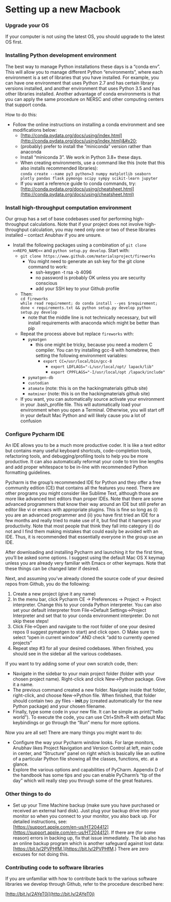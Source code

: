 # Setting up a new Macbook

### Upgrade your OS&#x20;

If your computer is not using the latest OS, you should upgrade to the latest OS first.

### Installing Python development environment&#x20;

The best way to manage Python installations these days is a “conda env”. This will allow you to manage different Python “environments”, where each environment is a set of libraries that you have installed. For example, you can have one environment that uses Python 2.7 and has certain library versions installed, and another environment that uses Python 3.5 and has other libraries installed. Another advantage of conda environments is that you can apply the same procedure on NERSC and other computing centers that support conda.&#x20;

How to do this:

* Follow the online instructions on installing a conda environment and see modifications below:&#x20;
  * [http://conda.pydata.org/docs/using/index.html](http://conda.pydata.org/docs/using/index.html)&#x20;
  * (probably) prefer to install the “miniconda” version rather than anaconda
  * Install “miniconda 3”. We work in Python 3.8+ these days.&#x20;
  * When creating environments, use a command like this (note that this also installs recommended libraries): \
    `conda create --name py3 python=3 numpy matplotlib seaborn plotly pandas flask pymongo scipy sympy scikit-learn jupyter`
  * If you want a reference guide to conda commands, try: [http://conda.pydata.org/docs/using/cheatsheet.html](http://conda.pydata.org/docs/using/cheatsheet.html)

### Install high-throughput computation environment&#x20;

Our group has a set of base codebases used for performing high-throughput calculations. Note that if your project does not involve high-throughput calculation, you may need only one or two of these libraries installed – contact Anubhav if you are unsure.

* Install the following packages using a combination of `git clone >>REPO_NAME<<` and `python setup.py develop`. Start with:&#x20;
  * `git clone https://www.github.com/materialsproject/fireworks`
    * You might need to generate an ssh key for the git clone command to work:&#x20;
      * ssh-keygen -t rsa -b 4096&#x20;
      * no password is probably OK unless you are security conscious
      * add your SSH key to your Github profile
  * Then: \
    `cd fireworks` \
    `while read requirement; do conda install --yes $requirement; done < requirements.txt && python setup.py develop python setup.py develop`&#x20;
    * note that the middle line is not technically necessary, but will install requirements with anaconda which might be better than pip
  * Repeat the process above but replace `fireworks` with: &#x20;
    * `pymatgen`&#x20;
      * this one might be tricky, because you need a modern C compiler. You can try installing gcc-8 with homebrew, then setting the following environment variables:&#x20;
        * `export CC=/usr/local/bin/gcc-8`&#x20;
          * `export LDFLAGS="-L/usr/local/opt/ lapack/lib"`
          * `export CPPFLAGS="-I/usr/local/opt /lapack/include"`
    * `pymatgen-db`
    * `custodian`
    * `atomate` (note: this is on the hackingmaterials github site)
    * `matminer` (note: this is on the hackingmaterials github site)
  * If you want, you can automatically source activate your environment in your .bash\_profile file. This will automatically load your environment when you open a Terminal. Otherwise, you will start off in your default Mac Python and will likely cause you a lot of confusion

### Configure Pycharm IDE&#x20;

An IDE allows you to be a much more productive coder. It is like a text editor but contains many useful keyboard shortcuts, code-completion tools, refactoring tools, and debugging/profiling tools to help you be more productive. It can also automatically reformat your code to trim line lengths and add proper whitespace to be in-line with recommended Python formatting guidelines.

Pycharm is the group’s recommended IDE for Python and they offer a free community edition (CE) that contains all the features you need. There are other programs you might consider like Sublime Text, although those are more like advanced text editors than proper IDEs. Note that there are some advanced programmers that know their way around an IDE but still prefer an editor like vi or emacs with appropriate plugins. This is fine so long as (i) you are an advanced programmer and (ii) you have first tried an IDE for a few months and really tried to make use of it, but find that it hampers your productivity. Note that most people that think they fall into category (i) do not and I find them making mistakes that could easily be avoided with an IDE. Thus, it is recommended that essentially everyone in the group use an IDE.&#x20;

After downloading and installing Pycharm and launching it for the first time, you’ll be asked some options. I suggest using the default Mac OS X keymap unless you are already very familiar with Emacs or other keymaps. Note that these things can be changed later if desired.

Next, and assuming you’ve already cloned the source code of your desired repos from Github, you do the following:

1. Create a new project (give it any name)
2. In the menu bar, click Pycharm CE -> Preferences -> Project -> Project interpreter. Change this to your conda Python interpreter. You can also set your default interpreter from File->Default Settings->Project Interpreter and set that to your conda environment interpreter. Do not skip these steps!
3. Click File->Open and navigate to the root folder of one your desired repos (I suggest pymatgen to start) and click open. ○ Make sure to select “open in current window” AND check “add to currently opened projects”
4. Repeat step #3 for all your desired codebases. When finished, you should see in the sidebar all the various codebases.&#x20;

If you want to try adding some of your own scratch code, then:

* Navigate in the sidebar to your main project folder (folder with your chosen project name). Right-click and click New->Python package. Give it a name.
* The previous command created a new folder. Navigate inside that folder, right-click, and choose New->Python file. When finished, that folder should contain two .py files - **init**.py (created automatically for the new Python package) and your chosen filename.
* Finally, type some code in your new file. It can be simple as print("hello world"). To execute the code, you can use Ctrl+Shift+R with default Mac keybindings or go through the “Run” menu for more options.

Now you are all set! There are many things you might want to do:

* Configure the way your Pycharm window looks. For large monitors, Anubhav likes Project Navigation and Version Control at left, main code in center, and “Structure” panel on right which is basically like an outline of a particular Python file showing all the classes, functions, etc. at a glance.
* Explore the various options and capabilities of PyCharm. Appendix D of the handbook has some tips and you can enable PyCharm’s “tip of the day” which will really step you through some of the great features.

### Other things to do&#x20;

* Set up your Time Machine backup (make sure you have purchased or received an external hard disk). Just plug your backup drive into your monitor so when you connect to your monitor, you also back up. For detailed instructions, see:\
  [https://support.apple.com/en-us/HT204412](https://support.apple.com/en-us/HT204412). If there are (for some reason) errors in backing up, fix that issue immediately. The lab also has an online backup program which is another safeguard against lost data: [https://bit.ly/2PVPHfM.](https://bit.ly/2PVPHfM.) There are zero excuses for not doing this.

### Contributing code to software libraries

If you are unfamiliar with how to contribute back to the various software libraries we develop through Github, refer to the procedure described here:&#x20;

[http://bit.ly/2AYeT0j](http://bit.ly/2AYeT0j)

